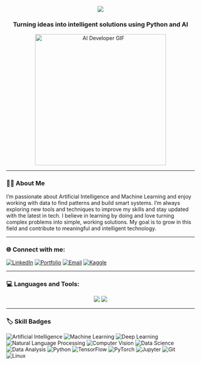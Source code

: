 <!-- Light Blue Welcome Banner -->
<p align="center">
  <img src="https://readme-typing-svg.herokuapp.com/?lines=Hi+👋,+I'm+Muhammad+Faizan;Aspiring+AI+Developer+|+Data+Scientist+|+Python+Enthusiast;&center=true&width=1000&height=50&color=5EB4FF&font=Fira%20Code&size=22&pause=1000">
</p>

<!-- Short Intro Text -->
<h3 align="center">Turning ideas into intelligent solutions using Python and AI</h3>

<!-- Tech-style GIF -->
<p align="center">
  <img src="https://media.giphy.com/media/qgQUggAC3Pfv687qPC/giphy.gif" width="350" alt="AI Developer GIF">
</p>

---

### 👨‍💻 About Me

I’m passionate about Artificial Intelligence and Machine Learning and enjoy working with data to find patterns and build smart systems. I’m always exploring new tools and techniques to improve my skills and stay updated with the latest in tech. I believe in learning by doing and love turning complex problems into simple, working solutions. My goal is to grow in this field and contribute to meaningful and intelligent technology.

---

### 🌐 Connect with me:

[![LinkedIn](https://img.shields.io/badge/LinkedIn-blue?style=for-the-badge&logo=linkedin)](https://www.linkedin.com/in/muhammad-faizan-1335b0288/)
[![Portfolio](https://img.shields.io/badge/Portfolio-%23000000?style=for-the-badge&logo=firefox)](https://faizan-portfolio1.vercel.app/)
[![Email](https://img.shields.io/badge/Email-D14836?style=for-the-badge&logo=gmail&logoColor=white)](mailto:faizankhandeshmukh28@gmail.com)
[![Kaggle](https://img.shields.io/badge/Kaggle-20BEFF?style=for-the-badge&logo=kaggle&logoColor=white)](https://www.kaggle.com/faixankhandeshmukh)

---

### 💻 Languages and Tools:

<p align="center">
  <img src="https://skillicons.dev/icons?i=python,git,github,vscode,jupyter,linux" />
  <img src="https://skillicons.dev/icons?i=tensorflow,pytorch,opencv,numpy,pandas,scikit-learn,seaborn,matplotlib" />
</p>

---

### 🏷️ Skill Badges

![Artificial Intelligence](https://img.shields.io/badge/Artificial%20Intelligence-5B8DF7?style=for-the-badge)
![Machine Learning](https://img.shields.io/badge/Machine%20Learning-00B894?style=for-the-badge)
![Deep Learning](https://img.shields.io/badge/Deep%20Learning-8e44ad?style=for-the-badge)
![Natural Language Processing](https://img.shields.io/badge/NLP-F39C12?style=for-the-badge)
![Computer Vision](https://img.shields.io/badge/Computer%20Vision-2980B9?style=for-the-badge)
![Data Science](https://img.shields.io/badge/Data%20Science-34495E?style=for-the-badge)
![Data Analysis](https://img.shields.io/badge/Data%20Analysis-1ABC9C?style=for-the-badge)
![Python](https://img.shields.io/badge/Python-3776AB?style=for-the-badge&logo=python&logoColor=yellow)
![TensorFlow](https://img.shields.io/badge/TensorFlow-FF6F00?style=for-the-badge&logo=tensorflow&logoColor=white)
![PyTorch](https://img.shields.io/badge/PyTorch-EE4C2C?style=for-the-badge&logo=pytorch&logoColor=white)
![Jupyter](https://img.shields.io/badge/Jupyter-F37626?style=for-the-badge&logo=jupyter&logoColor=white)
![Git](https://img.shields.io/badge/Git-F1502F?style=for-the-badge&logo=git&logoColor=white)
![Linux](https://img.shields.io/badge/Linux-000000?style=for-the-badge&logo=linux&logoColor=white)

